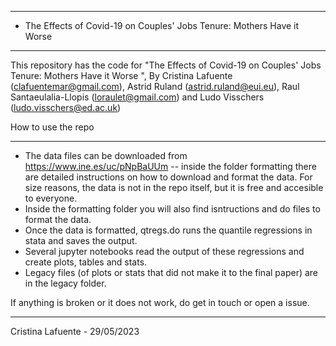 * * * * * * * * * * * * * * * * * * * * * * * * * * * * * * * * * * * * * * * * * * * * * * * * * * * * * * * * * * * * * * * * * * * * * * 
* The Effects of Covid-19 on Couples' Jobs Tenure: Mothers Have it Worse 
* * * * * * * * * * * * * * * * * * * * * * * * * * * * * *

This repository has the code for "The Effects of Covid-19 on Couples' Jobs Tenure: Mothers Have it Worse ",
By 
Cristina Lafuente (clafuentemar@gmail.com), Astrid Ruland (astrid.ruland@eui.eu), 
Raul Santaeulalia-Llopis (loraulet@gmail.com) and Ludo Visschers (ludo.visschers@ed.ac.uk)

How to use the repo
* * * * * * * * * * *
- The data files can be downloaded from https://www.ine.es/uc/pNpBaUUm --
  inside the folder formatting there are detailed instructions on how to download and format the data.
  For size reasons, the data is not in the repo itself, but it is free and accesible to everyone.
- Inside the formatting folder you will also find isntructions and do files to format the data.
- Once the data is formatted, qtregs.do runs the quantile regressions in stata and saves the output.
- Several jupyter notebooks read the output of these regressions and create plots, tables and stats.
- Legacy files (of plots or stats that did not make it to the final paper) are in the legacy folder.

If anything is broken or it does not work, do get in touch or open a issue.
* * * * * * * * * * * * * * * * * * * * * * * * * * * * * *
Cristina Lafuente - 29/05/2023
